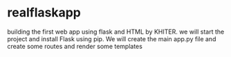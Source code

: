 # realflaskapp
building the first web app using flask and HTML by KHITER.
we will start the project and install Flask using pip. We will create the main app.py file and create some routes and render some templates

